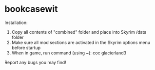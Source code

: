 # bookcasewit

Installation:

1) Copy all contents of "combined" folder and place into Skyrim /data folder
2) Make sure all mod sections are activated in the Skyrim options menu before startup
3) When in game, run command (using ~): coc glacierland3

Report any bugs you may find!
